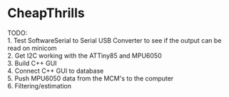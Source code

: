 # CheapThrills

TODO:  
    1. Test SoftwareSerial to Serial USB Converter to see if the output can be read on minicom  
    2. Get I2C working with the ATTiny85 and MPU6050  
    3. Build C++ GUI  
    4. Connect C++ GUI to database  
    5. Push MPU6050 data from the MCM's to the computer  
    6. Filtering/estimation  
